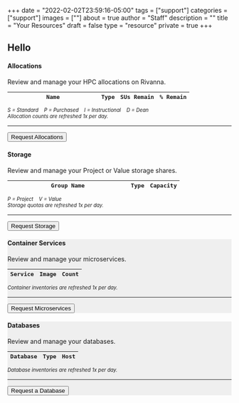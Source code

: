 +++
date = "2022-02-02T23:59:16-05:00"
tags = ["support"]
categories = ["support"]
images = [""]
about = true
author = "Staff"
description = ""
title = "Your Resources"
draft = false
type = "resource"
private = true
+++

<script>
function setCookie(key, value, expiry) {
    var expires = new Date();
    expires.setTime(expires.getTime() + (expiry * 60 * 60 * 90));
    // Switch lines below before builds
    document.cookie = key + '=' + value + ';expires=' + expires.toUTCString() + ';path=/' + ';domain=rc.virginia.edu';
    // document.cookie = key + '=' + value + ';expires=' + expires.toUTCString() + ';path=/';
};

function getCookie(key) {
    var keyValue = document.cookie.match('(^|;) ?' + key + '=([^;]*)(;|$)');
    return keyValue ? keyValue[2] : null;
  };

var form_url = window.location;
let referrer = setCookie('__rc_form_referrer', form_url, '24');

// Uncomment before builds
var pkey_check = getCookie("__rc_pkey");
if (!pkey_check) {
    window.location.replace("https://auth.rc.virginia.edu/session.php");
};

var purl = "https://tja4lfp3da.execute-api.us-east-1.amazonaws.com/nocache/persona/";
var pkey = getCookie("__rc_pkey");
var url = purl + pkey;

async function get(url) {
    let obj = await (await fetch(url)).json();
    return obj;
}
var profile;
(async () => {
  profile = await get(url)
  document.getElementById("name").innerHTML = "Hello " + profile["fname"];
  document.getElementById("identity").innerHTML = profile["name"] + " | " + profile["uid"] + " | " + profile["eppn"];
})();


// allocations
var all_base_url = "https://user-resources.uvarc.io/allocations/";
// var pkey = getCookie("__rc_pkey");
var pkey = "_d61e71c36c9c8adaece2cfe7dbfebde762aea424315ce02e2ba20fdecbc8fafd";
var allocation_url = all_base_url + pkey;

fetch(allocation_url)
    .then(response => response.json())
    .then(data => {
        const counter = data
        const records = counter.length
        if (records == 0) {
          empty_html = "<tr><td colspan=4>No allocations recorded</td></tr>";
          document.querySelector("#allocation-data").insertAdjacentHTML("afterbegin", empty_html)
        } 
        const alloc_html = data
            .map(allocation => {
              const remain = allocation.remaining / allocation.quantity * 100;
              const remain_round = parseFloat(remain).toFixed(2);
              const remain_commas = allocation.remaining.toLocaleString('en-US')
              return `
                  <tr>
                      <td><a style="background-color:#efefef;text-decoration:none;padding:2px;" href="https://mygroups.virginia.edu/display-groupinfo.jsp?GroupSelected=${allocation.name}&uva-userid=${allocation.owner}" target="_new">${allocation.name}</a></td>
                      <td><span class="dot-allocation">${allocation.type}</span></td>
                      <td style="text-align:right;">${remain_commas}</td>
                      <td style="text-align:right;">${remain_round}%</td>
                  </tr>
                `;
              })
            .join("");       
        document.querySelector("#allocation-data").insertAdjacentHTML("afterbegin", alloc_html)
    }).catch(error => {
      console.log(error)
    });


// storage
var sto_base_url = "https://user-resources.uvarc.io/storage/";
// var pkey = getCookie("__rc_pkey");
var pkey = "_d61e71c36c9c8adaece2cfe7dbfebde762aea424315ce02e2ba20fdecbc8fafd";
var storage_url = sto_base_url + pkey;
fetch(storage_url)
    .then(response => response.json())
    .then(data2 => {
        const stocount = data2
        const records = stocount.length
        if (records == 0) {
          empty_html = "<tr><td colspan=4>No storage volumes recorded</td></tr>";
          document.querySelector("#storage-data").insertAdjacentHTML("afterbegin", empty_html)
        } 
        const storage_html = data2
            .map(storage => {
              const records2 = data2.length
              return `
                  <tr>
                  <td><a style="background-color:#efefef;text-decoration:none;padding:2px;" href="https://mygroups.virginia.edu/display-groupinfo.jsp?GroupSelected=${storage.name}&uva-userid=${storage.owner}" target="_new">${storage.name}</a></td>
                  <td><span class="dot-storage">${storage.type}</span></td>
                  <td style="text-align:right;">${storage.purchased} TB</td>
                  </tr>
              `;
            })
            .join("");
        document.querySelector("#storage-data").insertAdjacentHTML("afterbegin", storage_html)
    }).catch(error => {
      console.log(error)
    });


// containers
var con_base_url = "https://user-resources.uvarc.io/containers/";
// var pkey = getCookie("__rc_pkey");
var pkey = "_d61e71c36c9c8adaece2cfe7dbfebde762aea424315ce02e2ba20fdecbc8fafd";
var container_url = con_base_url + pkey;
fetch(container_url)
    .then(response => response.json())
    .then(data3 => {
        const concount = data3
        const records = concount.length
        if (records == 0) {
          empty_html = "<tr><td colspan=4>No containers recorded</td></tr>";
          document.querySelector("#container-data").insertAdjacentHTML("afterbegin", empty_html)
        } 
        const container_html = data3
            .map(container => {
              const records3 = data3.length
              return `
                  <tr>
                  <td>${container.service}</td>
                  <td>${container.image}</td>
                  <td style="text-align:right;">${container.quantity}</td>
                  </tr>
              `;
            })
            .join("");
        document.querySelector("#container-data").insertAdjacentHTML("afterbegin", container_html)
    }).catch(error => {
      console.log(error)
    });


// databases
var db_base_url = "https://user-resources.uvarc.io/databases/";
// var pkey = getCookie("__rc_pkey");
var pkey = "_d61e71c36c9c8adaece2cfe7dbfebde762aea424315ce02e2ba20fdecbc8fafd";
var db_url = db_base_url + pkey;
fetch(db_url)
    .then(response => response.json())
    .then(data4 => {
        const dbcount = data4
        const records = dbcount.length
        if (records == 0) {
          empty_html = "<tr><td colspan=4>No databases recorded</td></tr>";
          document.querySelector("#database-data").insertAdjacentHTML("afterbegin", empty_html)
        } 
        const db_html = data4
            .map(database => {
              const records4 = data4.length
              return `
                  <tr>
                  <td>${database.name}</td>
                  <td>${database.type}</td>
                  <td>${database.host}</td>
                  </tr>
              `;
            })
            .join("");
        document.querySelector("#database-data").insertAdjacentHTML("afterbegin", db_html)
    }).catch(error => {
      console.log(error)
    });
</script>

<div class="row">
  <div class="col-12 col-md-6">
    <h2 id="name">Hello </h2>
  </div>
  <div class="col-12 col-md-6">
    <div id="identity" style="float:right;text-align:right;font-family:'Roboto Mono', monospace;font-size:90%;"></div>
  </div>
</div>

<div class="row">
<div class="col-md-6">
  <div class="alert alert-primary" role="alert" style="">
    <h4 class="alert-heading">Allocations</h4>
    <p>Review and manage your HPC allocations on Rivanna.</p>
    <table class="table table-striped" style="font-family:'Roboto Mono', monospace;font-size:90%;">
      <thead class="">
        <tr>
          <th style="width:50%;">Name</th>
          <th>Type</th>
          <th style="text-align:right;">SUs Remain</th>
          <th style="text-align:right;">% Remain</th>
        </tr>
      </thead>
      <tbody id="allocation-data">
      </tbody>
    </table>
    <p style="font-size:80%;font-style:italic;"><span class="dot-allocation">S</span> = Standard  &nbsp;&nbsp; <span class="dot-allocation">P</span> = Purchased &nbsp;&nbsp; <span class="dot-allocation">I</span> = Instructional &nbsp;&nbsp; <span class="dot-allocation">D</span> = Dean<br />Allocation counts are refreshed 1x per day.</p>
    <hr>
    <a href="/userinfo/rivanna/allocations/"><button class="btn btn-primary btn-sm">Request Allocations</button></a>
  </div>
</div>

<div class="col-md-6">
  <div class="alert alert-success" role="alert" style="">
    <h4 class="alert-heading">Storage</h4>
    <p>Review and manage your Project or Value storage shares.</p>
    <table class="table table-striped" style="font-family:'Roboto Mono', monospace;font-size:90%;">
      <thead class="">
        <tr>
          <th style="width:70%;">Group Name</th>
          <th>Type</th>
          <th style="text-align:right;">Capacity</th>
        </tr>
      </thead>
      <tbody id="storage-data">
      </tbody>
    </table>
    <p style="font-size:80%;font-style:italic;"><span class="dot-storage">P</span> = Project &nbsp;&nbsp; <span class="dot-storage">V</span> = Value<br />Storage quotas are refreshed 1x per day.</p>
    <hr>
    <a href="/form/storage/"><button class="btn btn-primary btn-sm">Request Storage</button></a> &nbsp;
  </div>
</div>


<div class="col-md-6">
  <div class="alert" role="alert" style="background-color:#efefef;">
    <h4 class="alert-heading">Container Services</h4>
    <p>Review and manage your microservices.</p>
    <table class="table table-striped" style="font-family:'Roboto Mono', monospace;font-size:90%;">
      <thead class="">
        <tr>
          <th style="">Service</th>
          <th>Image</th>
          <th style="text-align:right;">Count</th>
        </tr>
      </thead>
      <tbody id="container-data">
      </tbody>
    </table>
    <p style="font-size:80%;font-style:italic;">Container inventories are refreshed 1x per day.</p>
    <hr>
    <a href="/form/containers/"><button class="btn btn-primary btn-sm">Request Microservices</button></a> &nbsp;
  </div>
</div>

<div class="col-md-6">
  <div class="alert" role="alert" style="background-color:#efefef;">
    <h4 class="alert-heading">Databases</h4>
    <p>Review and manage your databases.</p>
    <table class="table table-striped" style="font-family:'Roboto Mono', monospace;font-size:90%;">
      <thead class="">
        <tr>
          <th style="">Database</th>
          <th>Type</th>
          <th style="">Host</th>
        </tr>
      </thead>
      <tbody id="database-data">
      </tbody>
    </table>
    <p style="font-size:80%;font-style:italic;">Database inventories are refreshed 1x per day.</p>
    <hr>
    <a href="/form/database/"><button class="btn btn-primary btn-sm">Request a Database</button></a> &nbsp;
  </div>
</div>
</div>
